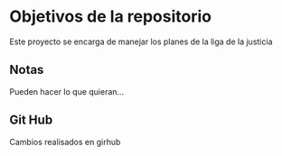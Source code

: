 # Objetivos de la repositorio

Este proyecto se encarga de manejar los planes de la liga de la justicia


## Notas
Pueden hacer lo que quieran...

## Git Hub

Cambios realisados en girhub

